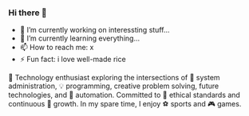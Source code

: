 ### Hi there 👋

<!--
**ben7sys/ben7sys** is a ✨ _special_ ✨ repository because its `README.md` (this file) appears on your GitHub profile.

Here are some ideas to get you started:

- 🔭 I’m currently working on ...
- 🌱 I’m currently learning ...
- 👯 I’m looking to collaborate on ...
- 🤔 I’m looking for help with ...
- 💬 Ask me about ...
- 📫 How to reach me: ...
- 😄 Pronouns: ...
- ⚡ Fun fact: ...
-->

- 🔭 I’m currently working on interessting stuff...
- 🌱 I’m currently learning everything...
- 📫 How to reach me: x
- ⚡ Fun fact: i love well-made rice

🚀 Technology enthusiast exploring the intersections of 🔧 system administration, 💡 programming, creative problem solving, future technologies, and 🤖 automation. Committed to 💎 ethical standards and continuous 🌱 growth. In my spare time, I enjoy ⚽ sports and 🎮 games.

